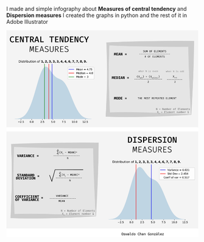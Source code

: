 I made and simple infography about **Measures of central tendency** and **Dispersion measures**
I created the graphs in python and the rest of it in Adobe Illustrator

![](https://raw.githubusercontent.com/oswaldochan/projects/master/ctm%26dm/Inkedstats_101_LI.jpg)
